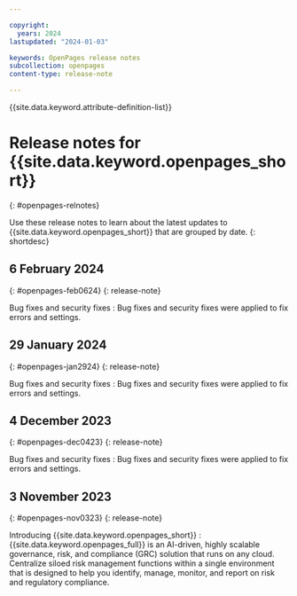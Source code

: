 ```yaml
---

copyright:
  years: 2024
lastupdated: "2024-01-03"

keywords: OpenPages release notes
subcollection: openpages
content-type: release-note

---
```

{{site.data.keyword.attribute-definition-list}}

# Release notes for {{site.data.keyword.openpages_short}}
{: #openpages-relnotes}

Use these release notes to learn about the latest updates to {{site.data.keyword.openpages_short}} that are grouped by date.
{: shortdesc}

## 6 February 2024
{: #openpages-feb0624}
{: release-note}

Bug fixes and security fixes
:    Bug fixes and security fixes were applied to fix errors and settings. 

## 29 January 2024
{: #openpages-jan2924}
{: release-note}

Bug fixes and security fixes
:    Bug fixes and security fixes were applied to fix errors and settings. 

## 4 December 2023
{: #openpages-dec0423}
{: release-note}

Bug fixes and security fixes
:    Bug fixes and security fixes were applied to fix errors and settings. 

## 3 November 2023
{: #openpages-nov0323}
{: release-note}

Introducing {{site.data.keyword.openpages_short}}
:   {{site.data.keyword.openpages_full}} is an AI-driven, highly scalable governance, risk, and compliance (GRC) solution that runs on any cloud. Centralize siloed risk management functions within a single environment that is designed to help you identify, manage, monitor, and report on risk and regulatory compliance.
